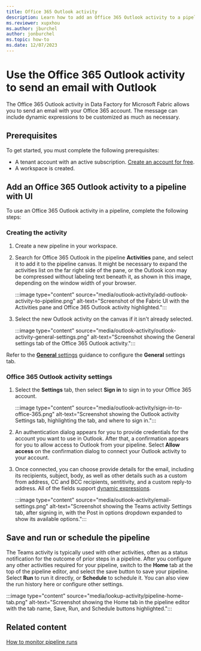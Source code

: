 ```yaml
---
title: Office 365 Outlook activity
description: Learn how to add an Office 365 Outlook activity to a pipeline and use it to send a Teams message.
ms.reviewer: xupxhou
ms.author: jburchel
author: jonburchel
ms.topic: how-to
ms.date: 12/07/2023
---
```


# Use the Office 365 Outlook activity to send an email with Outlook

The Office 365 Outlook activity in Data Factory for Microsoft Fabric allows you to send an email with your Office 365 account. The message can include dynamic expressions to be customized as much as necessary.

## Prerequisites

To get started, you must complete the following prerequisites:

- A tenant account with an active subscription. [Create an account for free](../get-started/fabric-trial.md).
- A workspace is created.

## Add an Office 365 Outlook activity to a pipeline with UI

To use an Office 365 Outlook activity in a pipeline, complete the following steps:

### Creating the activity

1. Create a new pipeline in your workspace.
1. Search for Office 365 Outlook in the pipeline **Activities** pane, and select it to add it to the pipeline canvas. It might be necessary to expand the activities list on the far right side of the pane, or the Outlook icon may be compressed without labeling text beneath it, as shown in this image, depending on the window width of your browser.

   :::image type="content" source="media/outlook-activity/add-outlook-activity-to-pipeline.png" alt-text="Screenshot of the Fabric UI with the Activities pane and Office 365 Outlook activity highlighted.":::

1. Select the new Outlook activity on the canvas if it isn't already selected.

   :::image type="content" source="media/outlook-activity/outlook-activity-general-settings.png" alt-text="Screenshot showing the General settings tab of the Office 365 Outlook activity.":::

Refer to the [**General** settings](activity-overview.md#general-settings) guidance to configure the **General** settings tab.

### Office 365 Outlook activity settings

1. Select the **Settings** tab, then select **Sign in** to sign in to your Office 365 account.

   :::image type="content" source="media/outlook-activity/sign-in-to-office-365.png" alt-text="Screenshot showing the Outlook activity Settings tab, highlighting the tab, and where to sign in.":::

1. An authentication dialog appears for you to provide credentials for the account you want to use in Outlook. After that, a confirmation appears for you to allow access to Outlook from your pipeline. Select **Allow access** on the confirmation dialog to connect your Outlook activity to your account.

1. Once connected, you can choose provide details for the email, including its recipients, subject, body, as well as other details such as a custom from address, CC and BCC recipients, sentitivity, and a custom reply-to address. All of the fields support [dynamic expressions](expression-language.md).

   :::image type="content" source="media/outlook-activity/email-settings.png" alt-text="Screenshot showing the Teams activity Settings tab, after signing in, with the Post in options dropdown expanded to show its available options.":::

## Save and run or schedule the pipeline

The Teams activity is typically used with other activities, often as a status notification for the outcome of prior steps in a pipeline. After you configure any other activities required for your pipeline, switch to the **Home** tab at the top of the pipeline editor, and select the save button to save your pipeline. Select **Run** to run it directly, or **Schedule** to schedule it. You can also view the run history here or configure other settings.

:::image type="content" source="media/lookup-activity/pipeline-home-tab.png" alt-text="Screenshot showing the Home tab in the pipeline editor with the tab name, Save, Run, and Schedule buttons highlighted.":::

## Related content

[How to monitor pipeline runs](monitor-pipeline-runs.md)
